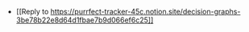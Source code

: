 - [[Reply to https://purrfect-tracker-45c.notion.site/decision-graphs-3be78b22e8d64d1fbae7b9d066ef6c25]]